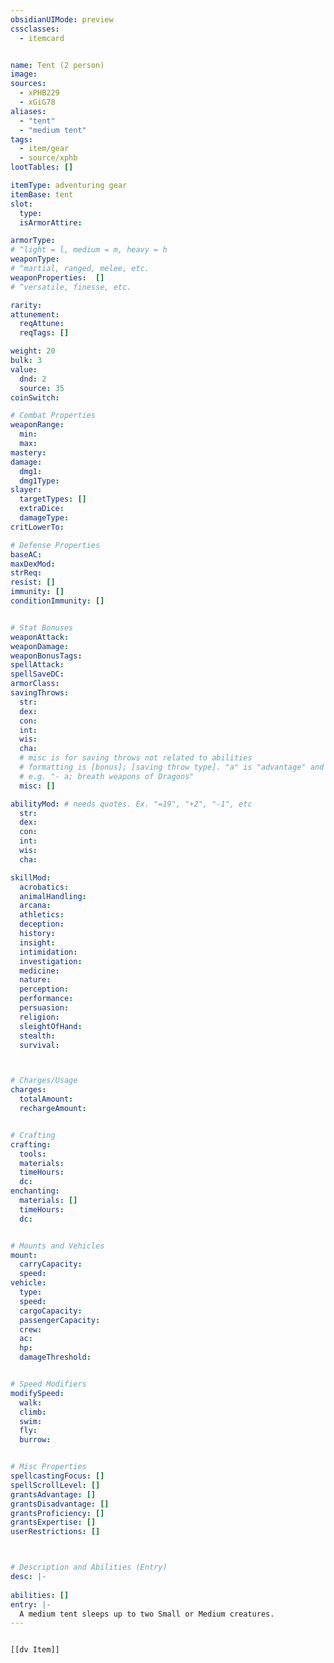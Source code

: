 ```yaml
---
obsidianUIMode: preview
cssclasses:
  - itemcard


name: Tent (2 person)
image: 
sources: 
  - xPHB229
  - xGiG78
aliases: 
  - "tent"
  - "medium tent"
tags:
  - item/gear
  - source/xphb
lootTables: []

itemType: adventuring gear
itemBase: tent
slot:
  type: 
  isArmorAttire: 

armorType:  
# ^light = l, medium = m, heavy = h
weaponType:
# ^martial, ranged, melee, etc.
weaponProperties:  []
# ^versatile, finesse, etc.  

rarity: 
attunement:
  reqAttune: 
  reqTags: []

weight: 20
bulk: 3
value:
  dnd: 2
  source: 35
coinSwitch: 

# Combat Properties
weaponRange:
  min: 
  max: 
mastery: 
damage:
  dmg1: 
  dmg1Type:  
slayer:
  targetTypes: []
  extraDice: 
  damageType: 
critLowerTo: 

# Defense Properties
baseAC: 
maxDexMod: 
strReq: 
resist: []
immunity: []
conditionImmunity: []


# Stat Bonuses
weaponAttack: 
weaponDamage: 
weaponBonusTags:
spellAttack:
spellSaveDC:
armorClass: 
savingThrows: 
  str:
  dex:
  con:
  int:
  wis:
  cha:
  # misc is for saving throws not related to abilities
  # formatting is [bonus]; [saving throw type]. "a" is "advantage" and 1,2,3 are for +1,+2,+3 etc. 
  # e.g. "- a; breath weapons of Dragons"
  misc: []

abilityMod: # needs quotes. Ex. "=19", "+2", "-1", etc
  str: 
  dex: 
  con: 
  int: 
  wis: 
  cha: 

skillMod:
  acrobatics:
  animalHandling:
  arcana:
  athletics:
  deception:
  history:
  insight:
  intimidation:
  investigation:
  medicine:
  nature:
  perception:
  performance:
  persuasion:
  religion:
  sleightOfHand:
  stealth:
  survival:



# Charges/Usage
charges:
  totalAmount: 
  rechargeAmount: 


# Crafting
crafting:
  tools: 
  materials:
  timeHours: 
  dc: 
enchanting:
  materials: []
  timeHours: 
  dc: 


# Mounts and Vehicles
mount:
  carryCapacity:
  speed:
vehicle:
  type: 
  speed:
  cargoCapacity: 
  passengerCapacity: 
  crew: 
  ac: 
  hp: 
  damageThreshold: 


# Speed Modifiers
modifySpeed:
  walk:
  climb:
  swim:
  fly:
  burrow:


# Misc Properties
spellcastingFocus: []
spellScrollLevel: []
grantsAdvantage: []
grantsDisadvantage: []
grantsProficiency: []
grantsExpertise: []
userRestrictions: []



# Description and Abilities (Entry)
desc: |-
  
abilities: []
entry: |-
  A medium tent sleeps up to two Small or Medium creatures. 
---
```


```meta-bind-embed

[[dv Item]]

```